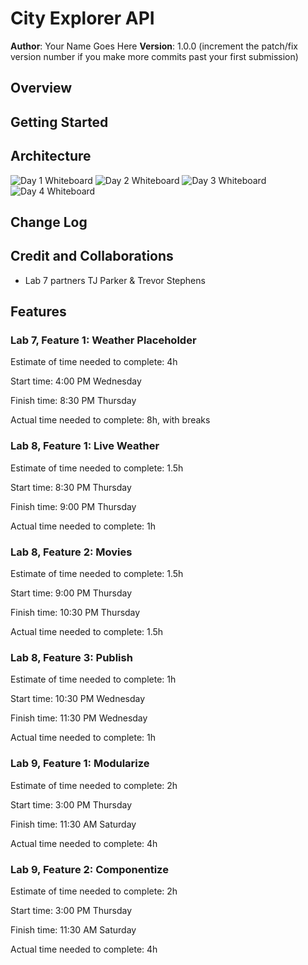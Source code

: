 # City Explorer API

**Author**: Your Name Goes Here
**Version**: 1.0.0 (increment the patch/fix version number if you make more commits past your first submission)

## Overview
<!-- Provide a high level overview of what this application is and why you are building it, beyond the fact that it's an assignment for this class. (i.e. What's your problem domain?) -->

## Getting Started
<!-- What are the steps that a user must take in order to build this app on their own machine and get it running? -->

## Architecture
![Day 1 Whiteboard](./src/img/lab-06-whiteboard.png)
![Day 2 Whiteboard](./src/img/lab-07-diagram.png)
![Day 3 Whiteboard](./src/img/lab-08-diagram.png)
![Day 4 Whiteboard](./src/img/lab-09-diagram.png)

## Change Log
<!-- Use this area to document the iterative changes made to your application as each feature is successfully implemented. Use time stamps. Here's an example:

01-01-2001 4:59pm - Application now has a fully-functional express server, with a GET route for the location resource. -->

## Credit and Collaborations

- Lab 7 partners TJ Parker & Trevor Stephens

## Features

### Lab 7, Feature 1: Weather Placeholder

Estimate of time needed to complete: 4h

Start time: 4:00 PM Wednesday

Finish time: 8:30 PM Thursday

Actual time needed to complete: 8h, with breaks

### Lab 8, Feature 1: Live Weather

Estimate of time needed to complete: 1.5h

Start time: 8:30 PM Thursday

Finish time: 9:00 PM Thursday

Actual time needed to complete: 1h

### Lab 8, Feature 2: Movies

Estimate of time needed to complete: 1.5h

Start time: 9:00 PM Thursday

Finish time: 10:30 PM Thursday

Actual time needed to complete: 1.5h

### Lab 8, Feature 3: Publish

Estimate of time needed to complete: 1h

Start time: 10:30 PM Wednesday

Finish time: 11:30 PM Wednesday

Actual time needed to complete: 1h

### Lab 9, Feature 1: Modularize

Estimate of time needed to complete: 2h

Start time: 3:00 PM Thursday

Finish time: 11:30 AM Saturday

Actual time needed to complete: 4h

### Lab 9, Feature 2: Componentize

Estimate of time needed to complete: 2h

Start time: 3:00 PM Thursday

Finish time: 11:30 AM Saturday

Actual time needed to complete: 4h
